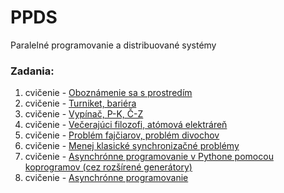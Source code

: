 # PPDS
Paralelné programovanie a distribuované systémy

### Zadania:
1. cvičenie - [Oboznámenie sa s prostredím](https://uim.fei.stuba.sk/i-ppds/1-cvicenie-oboznamenie-sa-s-prostredim-%f0%9f%90%8d/)
2. cvičenie - [Turniket, bariéra](https://uim.fei.stuba.sk/i-ppds/2-cvicenie-turniket-bariera-%f0%9f%9a%a7/?%2F)
3. cvičenie - [Vypínač, P-K, Č-Z](https://uim.fei.stuba.sk/i-ppds/3-cvicenie-fibonacci-vypinac-p-k-c-z-%f0%9f%92%a1/?%2F)
4. cvičenie - [Večerajúci filozofi, atómová elektráreň](https://uim.fei.stuba.sk/i-ppds/4-cvicenie-vecerajuci-filozofi-atomova-elektraren-%f0%9f%8d%bd%ef%b8%8f/)
5. cvičenie - [Problém fajčiarov, problém divochov](https://uim.fei.stuba.sk/i-ppds/5-cvicenie-problem-fajciarov-problem-divochov-%f0%9f%9a%ac/)
6. cvičenie - [Menej klasické synchronizačné problémy](https://uim.fei.stuba.sk/i-ppds/6-cvicenie-menej-klasicke-synchronizacne-problemy/)
7. cvičenie - [Asynchrónne programovanie v Pythone pomocou koprogramov (cez rozšírené generátory)](https://uim.fei.stuba.sk/i-ppds/7-cvicenie/)
8. cvičenie - [Asynchrónne programovanie](https://uim.fei.stuba.sk/i-ppds/8-cvicenie-asynchronne-programovanie/)
